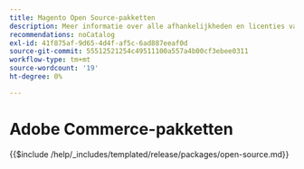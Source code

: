 ```yaml
---
title: Magento Open Source-pakketten
description: Meer informatie over alle afhankelijkheden en licenties van derden die in Magento Open Source worden gebruikt.
recommendations: noCatalog
exl-id: 41f875af-9d65-4d4f-af5c-6ad887eeaf0d
source-git-commit: 55512521254c49511100a557a4b00cf3ebee0311
workflow-type: tm+mt
source-wordcount: '19'
ht-degree: 0%

---
```


# Adobe Commerce-pakketten

{{$include /help/_includes/templated/release/packages/open-source.md}}

<!-- Last updated from includes: 2025-04-11 12:10:38 -->
